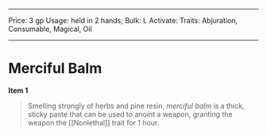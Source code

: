 
---
Price: 3 gp
Usage: held in 2 hands;
Bulk: L
Activate: 
Traits: Abjuration, Consumable, Magical, Oil

---

# Merciful Balm

**Item 1**

> Smelling strongly of herbs and pine resin, *merciful balm* is a thick, sticky paste that can be used to anoint a weapon, granting the weapon the [[Nonlethal]] trait for 1 hour.
